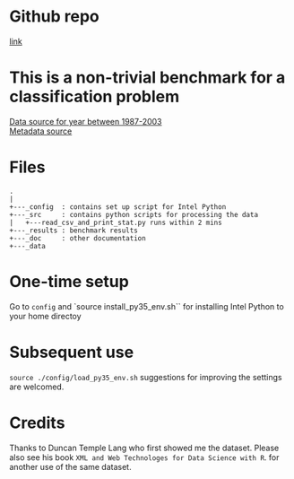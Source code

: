 # Github repo

[link](http://github.com/karenyyng/AirlineDelayBenchmark)

# This is a non-trivial benchmark for a classification problem 
[Data source for year between 1987-2003](http://stat-computing.org/dataexpo/2009/the-data.html)    
[Metadata source](http://stat-computing.org/dataexpo/2009/supplemental-data.html)   

# Files 
```
.
|
+---_config  : contains set up script for Intel Python 
+---_src     : contains python scripts for processing the data 
|   +---read_csv_and_print_stat.py runs within 2 mins
+---_results : benchmark results
+---_doc     : other documentation 
+---_data
```

# One-time setup 
Go to `config` and `source install_py35_env.sh`` for installing Intel Python to your home directoy 

# Subsequent use
`source ./config/load_py35_env.sh`
suggestions for improving the settings are welcomed. 


# Credits
Thanks to Duncan Temple Lang who first showed me the dataset.
Please also see his book `XML and Web Technologes for Data Science with R`.
for another use of the same dataset.
